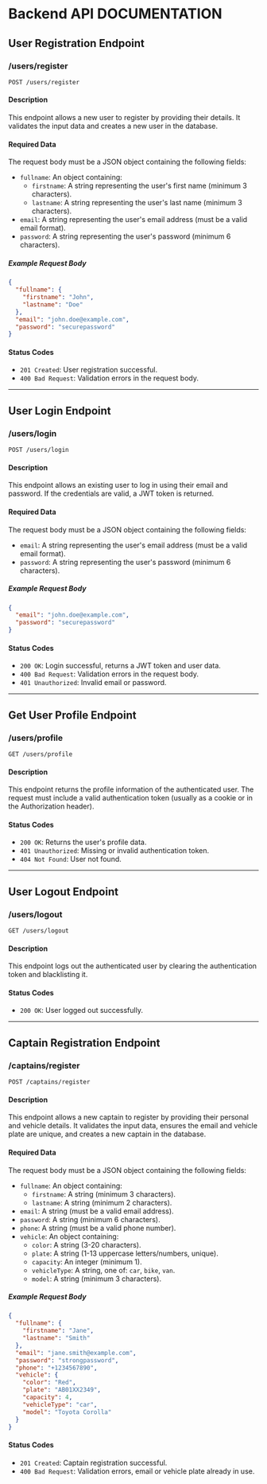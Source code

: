 # Backend API DOCUMENTATION

## User Registration Endpoint

### /users/register

`POST /users/register`

#### Description

This endpoint allows a new user to register by providing their details. It validates the input data and creates a new user in the database.

#### Required Data

The request body must be a JSON object containing the following fields:

- `fullname`: An object containing:
  - `firstname`: A string representing the user's first name (minimum 3 characters).
  - `lastname`: A string representing the user's last name (minimum 3 characters).
- `email`: A string representing the user's email address (must be a valid email format).
- `password`: A string representing the user's password (minimum 6 characters).

##### Example Request Body

```json
{
  "fullname": {
    "firstname": "John",
    "lastname": "Doe"
  },
  "email": "john.doe@example.com",
  "password": "securepassword"
}
```

#### Status Codes

- `201 Created`: User registration successful.
- `400 Bad Request`: Validation errors in the request body.

---

## User Login Endpoint

### /users/login

`POST /users/login`

#### Description

This endpoint allows an existing user to log in using their email and password. If the credentials are valid, a JWT token is returned.

#### Required Data

The request body must be a JSON object containing the following fields:

- `email`: A string representing the user's email address (must be a valid email format).
- `password`: A string representing the user's password (minimum 6 characters).

##### Example Request Body

```json
{
  "email": "john.doe@example.com",
  "password": "securepassword"
}
```

#### Status Codes

- `200 OK`: Login successful, returns a JWT token and user data.
- `400 Bad Request`: Validation errors in the request body.
- `401 Unauthorized`: Invalid email or password.

---

## Get User Profile Endpoint

### /users/profile

`GET /users/profile`

#### Description

This endpoint returns the profile information of the authenticated user. The request must include a valid authentication token (usually as a cookie or in the Authorization header).

#### Status Codes

- `200 OK`: Returns the user's profile data.
- `401 Unauthorized`: Missing or invalid authentication token.
- `404 Not Found`: User not found.

---

## User Logout Endpoint

### /users/logout

`GET /users/logout`

#### Description

This endpoint logs out the authenticated user by clearing the authentication token and blacklisting it.

#### Status Codes

- `200 OK`: User logged out successfully.

---

## Captain Registration Endpoint

### /captains/register

`POST /captains/register`

#### Description

This endpoint allows a new captain to register by providing their personal and vehicle details. It validates the input data, ensures the email and vehicle plate are unique, and creates a new captain in the database.

#### Required Data

The request body must be a JSON object containing the following fields:

- `fullname`: An object containing:
  - `firstname`: A string (minimum 3 characters).
  - `lastname`: A string (minimum 2 characters).
- `email`: A string (must be a valid email address).
- `password`: A string (minimum 6 characters).
- `phone`: A string (must be a valid phone number).
- `vehicle`: An object containing:
  - `color`: A string (3-20 characters).
  - `plate`: A string (1-13 uppercase letters/numbers, unique).
  - `capacity`: An integer (minimum 1).
  - `vehicleType`: A string, one of: `car`, `bike`, `van`.
  - `model`: A string (minimum 3 characters).

##### Example Request Body

```json
{
  "fullname": {
    "firstname": "Jane",
    "lastname": "Smith"
  },
  "email": "jane.smith@example.com",
  "password": "strongpassword",
  "phone": "+1234567890",
  "vehicle": {
    "color": "Red",
    "plate": "AB01XX2349",
    "capacity": 4,
    "vehicleType": "car",
    "model": "Toyota Corolla"
  }
}
```

#### Status Codes

- `201 Created`: Captain registration successful.
- `400 Bad Request`: Validation errors, email or vehicle plate already in use.
